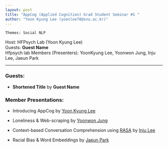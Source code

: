 ```yaml
---
layout: post
title: "AppCog (Applied Cognition) Grad Student Seminar #1 "
author: "Yoon Kyung Lee (yoonlee78@snu.ac.kr)"
---
```


    Themes: Social NLP
    
Host: HFPsych Lab (Yoon Kyung Lee) <br>
Guests: **Guest Name** <br>
Hfpsych lab Members (Presenters): YoonKyung Lee, Yoonwon Jung, Inju Lee, Jaeun Park <br>

-----------------

### Guests: 

- **Shortened Title** by **Guest Name**


### Member Presentations: 

- Introducing AppCog by [Yoon Kyung Lee]() 

- Loneliness & Web-scraping by [Yoonwon Jung](http://hfpsych.snu.ac.kr/Portfolio/portfolio_YoonwonJung.html)

- Context-based Conversation Comprehension using [RASA](https://rasa.com/) by [Inju Lee](http://hfpsych.snu.ac.kr/Portfolio/portfolio_InjuLee.html)

- Racial Bias & Word Embeddings by [Jaeun Park](http://hfpsych.snu.ac.kr/Portfolio/portfolio_JaeEunPark.html)
